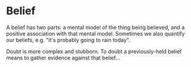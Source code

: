 # Belief

A belief has two parts: a mental model of the thing being believed, and a positive association with that mental model.  Sometimes we also quantify our beliefs, e.g. "it's probably going to rain today". 

Doubt is more complex and stubborn.  To doubt a previously-held belief means to gather evidence against that belief... 

